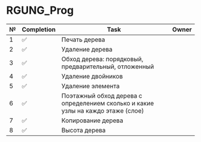 # RGUNG_Prog
 
 
 
| № | Completion  | Task | Owner |
|---|-------------|------|-------|
| 1 | ✅          |   Печать дерева   |      |
| 2 | ✅          |   Удаление дерева   |      |
| 3 | ✅          |   Обход дерева: порядковый, предварительный, отложенный   |      |
| 4 | ✅          |   Удаление двойников   |      |
| 5 | ✅          |   Удаление элемента   |      |
| 6 | ✅          |    Поэтажный обход дерева с определением сколько и какие узлы на каждо этаже (слое)  |      |
| 7 | ✅          |   Копирование дерева   |      |
| 8 | ✅          |   Высота дерева   |      |


